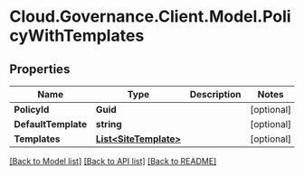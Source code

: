 # Cloud.Governance.Client.Model.PolicyWithTemplates
## Properties

Name | Type | Description | Notes
------------ | ------------- | ------------- | -------------
**PolicyId** | **Guid** |  | [optional] 
**DefaultTemplate** | **string** |  | [optional] 
**Templates** | [**List&lt;SiteTemplate&gt;**](SiteTemplate.md) |  | [optional] 

[[Back to Model list]](../README.md#documentation-for-models) [[Back to API list]](../README.md#documentation-for-api-endpoints) [[Back to README]](../README.md)


